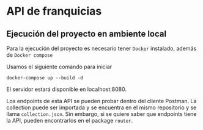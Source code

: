 # API de franquicias

## Ejecución del proyecto en ambiente local

Para la ejecución del proyecto es necesario tener `Docker` instalado, además de `Docker compose`

Usamos el siguiente comando para iniciar

```
docker-compose up --build -d
```

El servidor estará disponible en localhost:8080. 

Los endpoints de esta API se pueden probar dentro del cliente Postman. La collection puede ser importada
y se encuentra en el mismo repositorio y se llama `collection.json`. Sin embargo, si se quiere saber que endpoints
tiene la API, pueden encontrarlos en el package `router`.